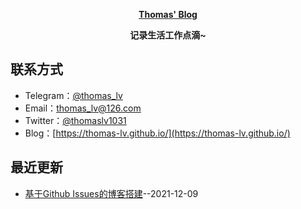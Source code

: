 **<p align="center">[Thomas' Blog](https://thomas-lv.github.io)</p>**
**<p align="center">记录生活工作点滴~</p>**

## 联系方式
- Telegram：[@thomas_lv](https://t.me/thomas_lv)
- Email：[thomas_lv@126.com](mailto:thomas_lv@126.com)
- Twitter：[@thomaslv1031](https://twitter.com/thomaslv1031)
- Blog：[https://thomas-lv.github.io/](https://thomas-lv.github.io/)
## 最近更新
- [基于Github Issues的博客搭建](https://thomas-lv.github.io/#/posts/2)--2021-12-09


